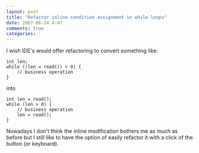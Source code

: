 ```yaml
---
layout: post
title: "Refactor inline condition assignment in while loops"
date: 2007-06-24 4:47
comments: true
categories: 
---
```


<p>I wish IDE's would offer refactoring to convert something like: <pre><code>int len;<br/>while ((len = read()) &gt; 0) {<br/>    // business operation<br/>}</code></pre>into<pre><code>int len = read(); <br/>while (len &gt; 0) {<br/>    // business operation<br/>    len = read(); <br/>}</code></pre>Nowadays I don't think the inline modification bothers me as much as before but I  still like to have the option of easily refactor it with a click of the button (or keyboard).</p>
